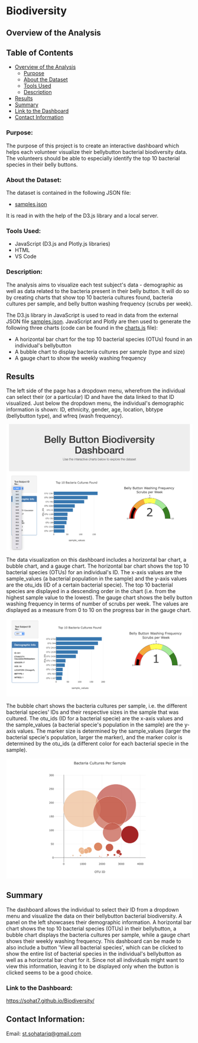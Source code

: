 # Biodiversity
## Overview of the Analysis
## Table of Contents
- [Overview of the Analysis](#overview-of-the-analysis)
    - [Purpose](#purpose)
    - [About the Dataset](#about-the-dataset)
    - [Tools Used](#tools-used)
    - [Description](#description)
- [Results](#results)
- [Summary](#summary)
- [Link to the Dashboard](#Link-to-the-Dashboard)
- [Contact Information](#contact-information)

### Purpose:
The purpose of this project is to create an interactive dashboard which helps each volunteer visualize their bellybutton bacterial biodiversity data. The volunteers should be able to especially identify the top 10 bacterial species in their belly buttons.

### About the Dataset:
The dataset is contained in the following JSON file:
 - [samples.json](https://github.com/SohaT7/Biodiversity/blob/main/samples.json)

It is read in with the help of the D3.js library and a local server. 

### Tools Used:
 - JavaScript (D3.js and Plotly.js libraries)
 - HTML
 - VS Code

### Description:
The analysis aims to visualize each test subject's data - demographic as well as data related to the bacteria present in their belly button. It will do so by creating charts that show top 10 bacteria cultures found, bacteria cultures per sample, and belly button washing frequency (scrubs per week).

The D3.js library in JavaScript is used to read in data from the external JSON file [samples.json](https://github.com/SohaT7/Biodiversity/blob/main/samples.json). JavaScript and Plotly are then used to generate the following three charts (code can be found in the [charts.js](https://github.com/SohaT7/Biodiversity/blob/main/charts.js) file):

 - A horizontal bar chart for the top 10 bacterial species (OTUs) found in an individual's bellybutton 
 - A bubble chart to display bacteria cultures per sample (type and size)
 - A gauge chart to show the weekly washing frequency

## Results
The left side of the page has a dropdown menu, wherefrom the individual can select their (or a particular) ID and have the data linked to that ID visualized. Just below the dropdown menu, the individual's demographic information is shown: ID, ethnicity, gender, age, location, bbtype (bellybutton type), and wfreq (wash frequency).

![Options Dropdown Menu](https://github.com/SohaT7/Biodiversity/blob/main/Images/OptionsDropdown.png)

The data visualization on this dashboard includes a horizontal bar chart, a bubble chart, and a gauge chart. The horizontal bar chart shows the top 10 bacterial species (OTUs) for an individual's ID. The x-axis values are the sample_values (a bacterial population in the sample) and the y-axis values are the otu_ids (ID of a certain bacterial specie). The top 10 bacterial species are displayed in a descending order in the chart (i.e. from the highest sample value to the lowest). The gauge chart shows the belly button washing frequency in terms of number of scrubs per week. The values are displayed as a measure from 0 to 10 on the progress bar in the gauge chart.

![Panel, Bar, and Gauge Charts](https://github.com/SohaT7/Biodiversity/blob/main/Images/Charts1.png)

The bubble chart shows the bacteria cultures per sample, i.e. the different bacterial species' IDs and their respective sizes in the sample that was cultured. The otu_ids (ID for a bacterial specie) are the x-axis values and the sample_values (a bacterial specie's population in the sample) are the y-axis values. The marker size is determined by the sample_values (larger the bacterial specie's population, larger the marker), and the marker color is determined by the otu_ids (a different color for each bacterial specie in the sample).

![Bubble Chart](https://github.com/SohaT7/Biodiversity/blob/main/Images/Charts2.png)

## Summary
The dashboard allows the individual to select their ID from a dropdown menu and visualize the data on their bellybutton bacterial biodiversity. A panel on the left showcases their demographic information. A horizontal bar chart shows the top 10 bacterial species (OTUs) in their bellybutton, a bubble chart displays the bacteria cultures per sample, while a gauge chart shows their weekly washing frequency. This dashboard can be made to also include a button 'View all bacterial species', which can be clicked to show the entire list of bacterial species in the individual's bellybutton as well as a horizontal bar chart for it. Since not all individuals might want to view this information, leaving it to be displayed only when the button is clicked seems to be a good choice. 

### Link to the Dashboard:
https://sohat7.github.io/Biodiversity/

## Contact Information:
Email: st.sohatariq@gmail.com


